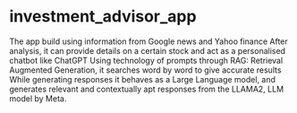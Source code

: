 # investment_advisor_app
The app build using information from Google news and Yahoo finance
After analysis, it can provide details on a certain stock and act as a personalised chatbot like ChatGPT
Using technology of prompts through RAG: Retrieval Augmented Generation, it searches word by word to give accurate results
While generating responses it behaves as a Large Language model, and generates relevant and contextually apt responses from the LLAMA2, LLM model by Meta.
